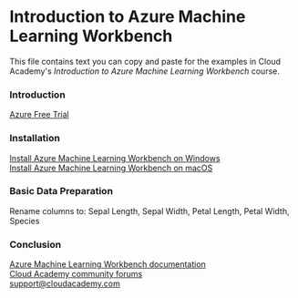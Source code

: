 # Introduction to Azure Machine Learning Workbench
This file contains text you can copy and paste for the examples in Cloud Academy's _Introduction to Azure Machine Learning Workbench_ course.  

### Introduction
[Azure Free Trial](https://azure.microsoft.com/free) 

### Installation
[Install Azure Machine Learning Workbench on Windows](https://docs.microsoft.com/en-us/azure/machine-learning/preview/quickstart-installation#install-azure-machine-learning-workbench-on-windows)  
[Install Azure Machine Learning Workbench on macOS](https://docs.microsoft.com/en-us/azure/machine-learning/preview/quickstart-installation#install-azure-machine-learning-workbench-on-macos)  

### Basic Data Preparation
Rename columns to: Sepal Length, Sepal Width, Petal Length, Petal Width, Species  

### Conclusion
[Azure Machine Learning Workbench documentation](https://docs.microsoft.com/azure/machine-learning)  
[Cloud Academy community forums](http://cloudacademy.com/community)  
support@cloudacademy.com
